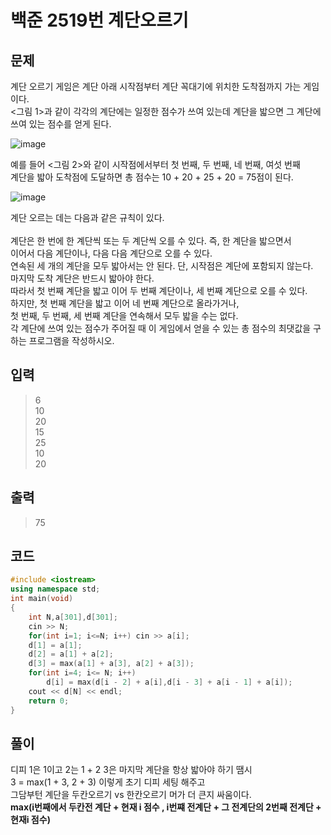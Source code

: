 # 백준 2519번 계단오르기 

## 문제
계단 오르기 게임은 계단 아래 시작점부터 계단 꼭대기에 위치한 도착점까지 가는 게임이다.</br>
<그림 1>과 같이 각각의 계단에는 일정한 점수가 쓰여 있는데 계단을 밟으면 그 계단에 쓰여 있는 점수를 얻게 된다.</br>

![image](https://user-images.githubusercontent.com/43857226/76596985-d4c2bb00-6542-11ea-926e-b41b5d1ba8df.png)

예를 들어 <그림 2>와 같이 시작점에서부터 첫 번째, 두 번째, 네 번째, 여섯 번째 </br>
계단을 밟아 도착점에 도달하면 총 점수는 10 + 20 + 25 + 20 = 75점이 된다.</br>

![image](https://user-images.githubusercontent.com/43857226/76596991-d7bdab80-6542-11ea-9a57-87a14f52612c.png)

계단 오르는 데는 다음과 같은 규칙이 있다.</br>
</br>
계단은 한 번에 한 계단씩 또는 두 계단씩 오를 수 있다. 즉, 한 계단을 밟으면서</br>
이어서 다음 계단이나, 다음 다음 계단으로 오를 수 있다.</br>
연속된 세 개의 계단을 모두 밟아서는 안 된다. 단, 시작점은 계단에 포함되지 않는다.</br>
마지막 도착 계단은 반드시 밟아야 한다.</br>
따라서 첫 번째 계단을 밟고 이어 두 번째 계단이나, 세 번째 계단으로 오를 수 있다. </br>
하지만, 첫 번째 계단을 밟고 이어 네 번째 계단으로 올라가거나,</br>
첫 번째, 두 번째, 세 번째 계단을 연속해서 모두 밟을 수는 없다.</br>
각 계단에 쓰여 있는 점수가 주어질 때 이 게임에서 얻을 수 있는 총 점수의 최댓값을 구하는 프로그램을 작성하시오.</br>

## 입력
> 6</br>
10</br>
20</br>
15</br>
25</br>
10</br>
20</br>

## 출력
> 75</br>

## 코드
```c++
#include <iostream>
using namespace std;
int main(void)
{
    int N,a[301],d[301];
    cin >> N;
    for(int i=1; i<=N; i++) cin >> a[i];
    d[1] = a[1];
    d[2] = a[1] + a[2];
    d[3] = max(a[1] + a[3], a[2] + a[3]);
    for(int i=4; i<= N; i++)
        d[i] = max(d[i - 2] + a[i],d[i - 3] + a[i - 1] + a[i]);
    cout << d[N] << endl;
    return 0;
}
```

## 풀이
디피 1은 1이고 2는 1 + 2 3은 마지막 계단을 항상 밟아야 하기 땜시 </br>
3 = max(1 + 3, 2 + 3) 이렇게 초기 디피 세팅 해주고 </br>
그담부턴 계단을 두칸오르기 vs 한칸오르기 머가 더 큰지 싸움이다.</br>
**max(i번째에서 두칸전 계단 + 현재 i 점수 , i번쨰 전계단 + 그 전계단의 2번째 전계단 + 현재i 점수)**
